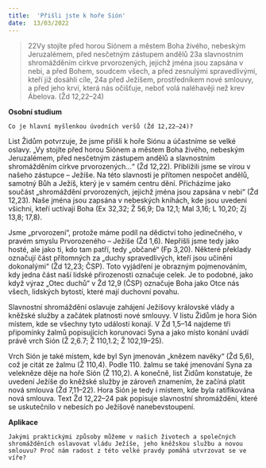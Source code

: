 ```yaml
---
title:  'Přišli jste k hoře Sión'
date:  13/03/2022
---
```


> <p></p>
> 22Vy stojíte před horou Siónem a městem Boha živého, nebeským Jeruzalémem, před nesčetným zástupem andělů 23a slavnostním shromážděním církve prvorozených, jejichž jména jsou zapsána v nebi, a před Bohem, soudcem všech, a před zesnulými spravedlivými, kteří již dosáhli cíle, 24a před Ježíšem, prostředníkem nové smlouvy, a před jeho krví, která nás očišťuje, neboť volá naléhavěji než krev Ábelova. (Žd 12,22–24)

**Osobní studium**

`Co je hlavní myšlenkou úvodních veršů (Žd 12,22–24)?`

List Židům potvrzuje, že jsme přišli k hoře Siónu a účastníme se velké oslavy. „Vy stojíte před horou Siónem a městem Boha živého, nebeským Jeruzalémem, před nesčetným zástupem andělů a slavnostním shromážděním církve prvorozených...“ (Žd 12,22). Přiblížili jsme se vírou v našeho zástupce – Ježíše. Na této slavnosti je přítomen nespočet andělů, samotný Bůh a Ježíš, který je v samém centru dění. Přicházíme jako součást „shromáždění prvorozených, jejichž jména jsou zapsána v nebi“ (Žd 12,23). Naše jména jsou zapsána v nebeských knihách, kde jsou uvedeni všichni, kteří uctívají Boha (Ex 32,32; Ž 56,9; Da 12,1; Mal 3,16; L 10,20; Zj 13,8; 17,8).

Jsme „prvorození“, protože máme podíl na dědictví toho jedinečného, v pravém smyslu Prvorozeného – Ježíše (Žd 1,6). Nepřišli jsme tedy jako hosté, ale jako ti, kdo tam patří, tedy „občané“ (Fp 3,20). Některé překlady označují část přítomných za „duchy spravedlivých, kteří jsou učiněni dokonalými“ (Žd 12,23; ČSP). Toto vyjádření je obrazným pojmenováním, kdy jedna část naší lidské přirozenosti označuje celek. Je to podobné, jako když výraz „Otec duchů“ v Žd 12,9 (ČSP) označuje Boha jako Otce nás všech, lidských bytostí, které mají duchovní povahu.

Slavnostní shromáždění oslavuje zahájení Ježíšovy královské vlády a kněžské služby a začátek platnosti nové smlouvy. V listu Židům je hora Sión místem, kde se všechny tyto události konají. V Žd 1,5–14 najdeme tři připomínky žalmů popisujících korunovaci Syna a jako místo konání uvádí právě vrch Sión (Ž 2,6.7; Ž 110,1.2; Ž 102,19–25).

Vrch Sión je také místem, kde byl Syn jmenován „knězem navěky“ (Žd 5,6), což je citát ze žalmu (Ž 110,4). Podle 110. žalmu se také jmenování Syna za velekněze děje na hoře Sión (Ž 110,2). A konečně, list Židům konstatuje, že uvedení Ježíše do kněžské služby je zároveň znamením, že začíná platit nová smlouva (Žd 7,11–22). Hora Sión je tedy i místem, kde byla ratifikována nová smlouva. Text Žd 12,22–24 pak popisuje slavnostní shromáždění, které se uskutečnilo v nebesích po Ježíšově nanebevstoupení.

**Aplikace**

`Jakými praktickými způsoby můžeme v našich životech a společných shromážděních oslavovat vládu Ježíše, jeho kněžskou službu a novou smlouvu? Proč nám radost z této velké pravdy pomáhá utvrzovat se ve víře?`